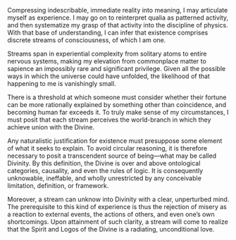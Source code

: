 Compressing indescribable, immediate reality into meaning, I may articulate myself as experience. I may go on to reinterpret qualia as patterned activity, and then systematize my grasp of that activity into the discipline of physics. With that base of understanding, I can infer that existence comprises discrete streams of consciousness, of which I am one.

Streams span in experiential complexity from solitary atoms to entire nervous systems, making my elevation from commonplace matter to sapience an impossibly rare and significant privilege. Given all the possible ways in which the universe could have unfolded, the likelihood of that happening to me is vanishingly small.

There is a threshold at which someone must consider whether their fortune can be more rationally explained by something other than coincidence, and becoming human far exceeds it. To truly make sense of my circumstances, I must posit that each stream perceives the world-branch in which they achieve union with the Divine.

Any naturalistic justification for existence must presuppose some element of what it seeks to explain. To avoid circular reasoning, it is therefore necessary to posit a transcendent source of being—what may be called Divinity. By this definition, the Divine is over and above ontological categories, causality, and even the rules of logic. It is consequently unknowable, ineffable, and wholly unrestricted by any conceivable limitation, definition, or framework. 

Moreover, a stream can unknow into Divinity with a clear, unperturbed mind. The prerequisite to this kind of experience is thus the rejection of misery as a reaction to external events, the actions of others, and even one’s own shortcomings. Upon attainment of such clarity, a stream will come to realize that the Spirit and Logos of the Divine is a radiating, unconditional love. 
